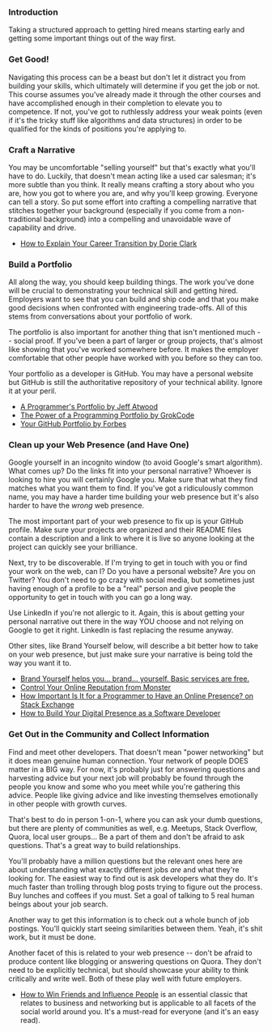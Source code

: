 ### Introduction

Taking a structured approach to getting hired means starting early and getting some important things out of the way first.

### Get Good!

Navigating this process can be a beast but don't let it distract you from building your skills, which ultimately will determine if you get the job or not.  This course assumes you've already made it through the other courses and have accomplished enough in their completion to elevate you to competence.  If not, you've got to ruthlessly address your weak points (even if it's the tricky stuff like algorithms and data structures) in order to be qualified for the kinds of positions you're applying to.

### Craft a Narrative

You may be uncomfortable "selling yourself" but that's exactly what you'll have to do.  Luckily, that doesn't mean acting like a used car salesman; it's more subtle than you think.  It really means crafting a story about who you are, how you got to where you are, and why you'll keep growing.  Everyone can tell a story.  So put some effort into crafting a compelling narrative that stitches together your background (especially if you come from a non-traditional background) into a compelling and unavoidable wave of capability and drive.

* [How to Explain Your Career Transition by Dorie Clark](http://dorieclark.com/how-to-explain-your-career-transition/)

### Build a Portfolio

All along the way, you should keep building things.  The work you've done will be crucial to demonstrating your technical skill and getting hired.  Employers want to see that you can build and ship code and that you make good decisions when confronted with engineering trade-offs.  All of this stems from conversations about your portfolio of work.

The portfolio is also important for another thing that isn't mentioned much -- social proof.  If you've been a part of larger or group projects, that's almost like showing that you've worked somewhere before.  It makes the employer comfortable that other people have worked with you before so they can too.

Your portfolio as a developer is GitHub.  You may have a personal website but GitHub is still the authoritative repository of your technical ability.  Ignore it at your peril.

* [A Programmer's Portfolio by Jeff Atwood](http://www.codinghorror.com/blog/2004/10/a-programmers-portfolio.html)
* [The Power of a Programming Portfolio by GrokCode](http://grokcode.com/58/the-power-of-a-programming-portfolio/)
* [Your GitHub Portfolio by Forbes](http://www.forbes.com/sites/anthonykosner/2012/10/20/software-engineers-are-in-demand-and-github-is-how-you-find-them/)

### Clean up your Web Presence (and Have One)

Google yourself in an incognito window (to avoid Google's smart algorithm).  What comes up? Do the links fit into your personal narrative?  Whoever is looking to hire you will certainly Google you.  Make sure that what they find matches what you want them to find.  If you've got a ridiculously common name, you may have a harder time building your web presence but it's also harder to have the *wrong* web presence.

The most important part of your web presence to fix up is your GitHub profile.  Make sure your projects are organized and their README files contain a description and a link to where it is live so anyone looking at the project can quickly see your brilliance.

Next, try to be discoverable.  If I'm trying to get in touch with you or find your work on the web, can I?  Do you have a personal website?  Are you on Twitter? You don't need to go crazy with social media, but sometimes just having enough of a profile to be a "real" person and give people the opportunity to get in touch with you can go a long way.  

Use LinkedIn if you're not allergic to it.  Again, this is about getting your personal narrative out there in the way YOU choose and not relying on Google to get it right.  LinkedIn is fast replacing the resume anyway.  

Other sites, like Brand Yourself below, will describe a bit better how to take on your web presence, but just make sure your narrative is being told the way you want it to.

* [Brand Yourself helps you... brand... yourself.  Basic services are free.](http://brandyourself.com)
* [Control Your Online Reputation from Monster](http://career-advice.monster.com/job-search/getting-started/control-your-online-reputation/article.aspx)
* [How Important Is It for a Programmer to Have an Online Presence? on Stack Exchange](http://programmers.stackexchange.com/questions/143673/how-important-is-it-for-a-programmer-to-have-an-online-presence)
* [How to Build Your Digital Presence as a Software Developer](https://blog.pramp.com/how-to-build-your-digital-presence-as-a-software-developer-cb61c4c1aab)

### Get Out in the Community and Collect Information

Find and meet other developers.  That doesn't mean "power networking" but it does mean genuine human connection.  Your network of people DOES matter in a BIG way.  For now, it's probably just for answering questions and harvesting advice but your next job will probably be found through the people you know and some who you meet while you're gathering this advice.  People like giving advice and like investing themselves emotionally in other people with growth curves.

That's best to do in person 1-on-1, where you can ask your dumb questions, but there are plenty of communities as well, e.g. Meetups, Stack Overflow, Quora, local user groups...  Be a part of them and don't be afraid to ask questions.  That's a great way to build relationships.

You'll probably have a million questions but the relevant ones here are about understanding what exactly different jobs *are* and what they're looking for. The easiest way to find out is ask developers what they do.  It's much faster than trolling through blog posts trying to figure out the process.  Buy lunches and coffees if you must.  Set a goal of talking to 5 real human beings about your job search.

Another way to get this information is to check out a whole bunch of job postings.  You'll quickly start seeing similarities between them.  Yeah, it's shit work, but it must be done.  

Another facet of this is related to your web presence -- don't be afraid to produce content like blogging or answering questions on Quora.  They don't need to be explicitly technical, but should showcase your ability to think critically and write well.  Both of these play well with future employers.  

* [How to Win Friends and Influence People](http://erudition.mohit.tripod.com/_Influence_People.pdf) is an essential classic that relates to business and networking but is applicable to all facets of the social world around you.  It's a must-read for everyone (and it's an easy read).
